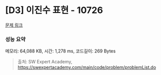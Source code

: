 # [D3] 이진수 표현 - 10726 

[문제 링크](https://swexpertacademy.com/main/code/problem/problemDetail.do?contestProbId=AXRSXf_a9qsDFAXS) 

### 성능 요약

메모리: 64,088 KB, 시간: 1,278 ms, 코드길이: 269 Bytes



> 출처: SW Expert Academy, https://swexpertacademy.com/main/code/problem/problemList.do
